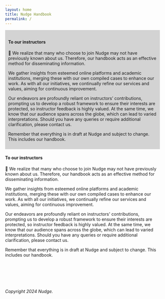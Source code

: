 ```yaml
---
layout: home
title: Nudge Handbook
permalink: /
---
```





<div style="background-color: lightgrey; padding: 10px;">

#### To our instructors

🧩 We realize that many who choose to join Nudge may not have previously known about us. Therefore, our handbook acts as an effective method for disseminating information.

We gather insights from esteemed online platforms and academic institutions, merging these with our own compiled cases to enhance our work. As with all our initiatives, we continually refine our services and values, aiming for continuous improvement.

Our endeavors are profoundly reliant on instructors’ contributions, prompting us to develop a robust framework to ensure their interests are protected, so instructor feedback is highly valued. At the same time, we know that our audience spans across the globe, which can lead to varied interpretations. Should you have any queries or require additional clarification, please contact us.

Remember that everything is in draft at Nudge and subject to change. This includes our handbook.
</div>


#### To our instructors


🧩 We realize that many who choose to join Nudge may not have previously known about us. Therefore, our handbook acts as an effective method for disseminating information.

We gather insights from esteemed online platforms and academic institutions, merging these with our own compiled cases to enhance our work. As with all our initiatives, we continually refine our services and values, aiming for continuous improvement.

Our endeavors are profoundly reliant on instructors' contributions, prompting us to develop a robust framework to ensure their interests are protected, so instructor feedback is highly valued. At the same time, we know that our audience spans across the globe, which can lead to varied interpretations. Should you have any queries or require additional clarification, please contact us.

Remember that everything is in draft at Nudge and subject to change. This includes our handbook.




<br>
<br>
<br>
<br>



###### Copyright 2024 Nudge.
